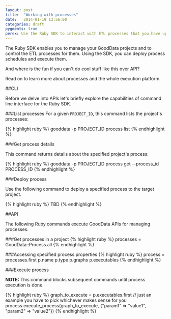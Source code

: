 ```yaml
---
layout: post
title:  "Working with processes"
date:   2014-01-19 13:56:00
categories: draft
pygments: true
perex: Use the Ruby SDK to interact with ETL processes that you have uploaded to the GoodData platform.
---
```



The Ruby SDK enables you to manage your GoodData projects and to control the ETL processes for them. Using the SDK, you can deploy process schedules and execute them.

And where is the fun if you can't do cool stuff like this over API?

Read on to learn more about processes and the whole execution platform.

##CLI

Before we delve into APIs let's briefly explore the capabilities of command line interface for the Ruby SDK.

###List processes
For a given `PROJECT_ID`, this command lists the project's processes:

{% highlight ruby %}
  gooddata -p PROJECT_ID process list
{% endhighlight %}

###Get process details

This command returns details about the specified project's process:

{% highlight ruby %}
  gooddata -p PROJECT_ID  process get --process_id PROCESS_ID
{% endhighlight %}

###Deploy process

Use the following command to deploy a specified process to the target project.

{% highlight ruby %}
  TBD
{% endhighlight %}

##API

The following Ruby commands execute GoodData APIs for managing processes.

###Get processes in a project
{% highlight ruby %}
  processes = GoodData::Process.all
{% endhighlight %}

###Accessing specified process properties
{% highlight ruby %}
  process = processes.first
  p.name
  p.type
  p.graphs
  p.executables
{% endhighlight %}

###Execute process

**NOTE:** This command blocks subsequent commands until process execution is done.

{% highlight ruby %}
  graph_to_execute = p.executables.first // just an example you have to pick whichever makes sense for you
  process.execute_process(graph_to_execute, {"param1" => "value1", "param2" => "value2"})
{% endhighlight %}